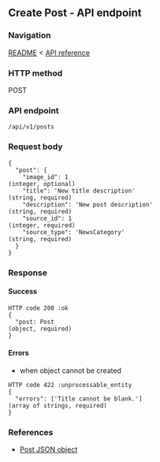 ## Create Post - API endpoint

### Navigation
[README](../../../../README.md)
<
[API reference](../../../api_reference.md)

### HTTP method
POST

### API endpoint
`/api/v1/posts`

### Request body
```
{
  "post": {
    "image_id": 1                                                               (integer, optional)
    "title": 'New title description'                                            (string, required)
    "description": 'New post description'                                       (string, required)
    "source_id": 1                                                              (integer, required)
    "source_type": 'NewsCategory'                                               (string, required)
  }
}
```

### Response
#### Success
```
HTTP code 200 :ok
{
  "post: Post                                                                   (object, required)
}
```

#### Errors
- when object cannot be created
```
HTTP code 422 :unprocessable_entity
{
  "errors": ['Title cannot be blank.']                                          (array of strings, required)
}
```

### References
- [Post JSON object](../../../json_objects/post.md)
